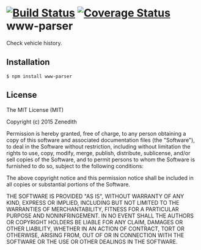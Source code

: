 [![Build Status](https://travis-ci.org/Zenedith/www-parser.svg?branch=poc)](https://travis-ci.org/Zenedith/www-parser)
[![Coverage Status](https://coveralls.io/repos/Zenedith/www-parser/badge.png)](https://coveralls.io/r/Zenedith/www-parser)
www-parser
===========

Check vehicle history.

## Installation

    $ npm install www-parser

## License
The MIT License (MIT)

Copyright (c) 2015 Zenedith

Permission is hereby granted, free of charge, to any person obtaining a copy
of this software and associated documentation files (the "Software"), to deal
in the Software without restriction, including without limitation the rights
to use, copy, modify, merge, publish, distribute, sublicense, and/or sell
copies of the Software, and to permit persons to whom the Software is
furnished to do so, subject to the following conditions:

The above copyright notice and this permission notice shall be included in all
copies or substantial portions of the Software.

THE SOFTWARE IS PROVIDED "AS IS", WITHOUT WARRANTY OF ANY KIND, EXPRESS OR
IMPLIED, INCLUDING BUT NOT LIMITED TO THE WARRANTIES OF MERCHANTABILITY,
FITNESS FOR A PARTICULAR PURPOSE AND NONINFRINGEMENT. IN NO EVENT SHALL THE
AUTHORS OR COPYRIGHT HOLDERS BE LIABLE FOR ANY CLAIM, DAMAGES OR OTHER
LIABILITY, WHETHER IN AN ACTION OF CONTRACT, TORT OR OTHERWISE, ARISING FROM,
OUT OF OR IN CONNECTION WITH THE SOFTWARE OR THE USE OR OTHER DEALINGS IN THE
SOFTWARE.
